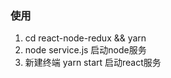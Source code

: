 ### 使用

1. cd react-node-redux && yarn 
2. node service.js  启动node服务
3. 新建终端 yarn start    启动react服务